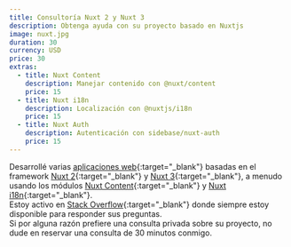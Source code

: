 ```yaml
---
title: Consultoría Nuxt 2 y Nuxt 3
description: Obtenga ayuda con su proyecto basado en Nuxtjs
image: nuxt.jpg
duration: 30
currency: USD
price: 30
extras:
  - title: Nuxt Content
    description: Manejar contenido con @nuxt/content
    price: 15
  - title: Nuxt i18n
    description: Localización con @nuxtjs/i18n
    price: 15
  - title: Nuxt Auth
    description: Autenticación con sidebase/nuxt-auth
    price: 15
---
```

Desarrollé varias [aplicaciones web](https://github.com/learntheropes?tab=repositories){:target="_blank"} basadas en el framework [Nuxt 2](https://v2.nuxt.com/){:target="_blank"} y [Nuxt 3](https://nuxt.com/){:target="_blank"}, a menudo usando los módulos [Nuxt Content](https://content.nuxtjs.org/){:target="_blank"} y [Nuxt i18n](https://v8.i18n.nuxtjs.org/){:target="_blank"}.  
Estoy activo en [Stack Overflow](https://stackoverflow.com/users/11258206/learntheropes){:target="_blank"} donde siempre estoy disponible para responder sus preguntas.  
Si por alguna razón prefiere una consulta privada sobre su proyecto, no dude en reservar una consulta de 30 minutos conmigo.